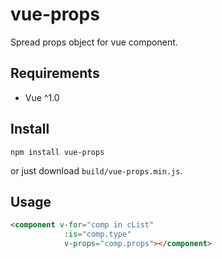 vue-props
========

Spread props object for vue component.

## Requirements

* Vue ^1.0

## Install

```shell
npm install vue-props
```

or just download `build/vue-props.min.js`.

## Usage

```html
<component v-for="comp in cList"
            :is="comp.type"
            v-props="comp.props"></component>

```

